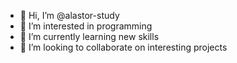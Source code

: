 - 👋 Hi, I’m @alastor-study
- 👀 I’m interested in programming
- 🌱 I’m currently learning new skills
- 💞️ I’m looking to collaborate on interesting projects

<!---
alastor-study/alastor-study is a ✨ special ✨ repository because its `README.md` (this file) appears on your GitHub profile.
You can click the Preview link to take a look at your changes.
--->
